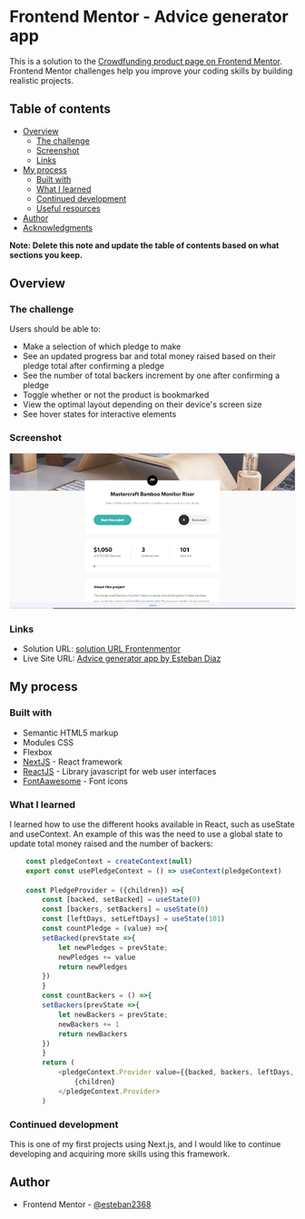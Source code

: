 # Frontend Mentor - Advice generator app

This is a solution to the [Crowdfunding product page on Frontend Mentor](https://www.frontendmentor.io/challenges/crowdfunding-product-page-7uvcZe7ZR/hub). Frontend Mentor challenges help you improve your coding skills by building realistic projects. 

## Table of contents

- [Overview](#overview)
  - [The challenge](#the-challenge)
  - [Screenshot](#screenshot)
  - [Links](#links)
- [My process](#my-process)
  - [Built with](#built-with)
  - [What I learned](#what-i-learned)
  - [Continued development](#continued-development)
  - [Useful resources](#useful-resources)
- [Author](#author)
- [Acknowledgments](#acknowledgments)

**Note: Delete this note and update the table of contents based on what sections you keep.**

## Overview

### The challenge

Users should be able to:

- Make a selection of which pledge to make
- See an updated progress bar and total money raised based on their pledge total after confirming a pledge
- See the number of total backers increment by one after confirming a pledge
- Toggle whether or not the product is bookmarked
- View the optimal layout depending on their device's screen size
- See hover states for interactive elements

### Screenshot

![](./screenshot.png)

### Links

- Solution URL: [solution URL Frontenmentor](https://www.frontendmentor.io/challenges/advice-generator-app-QdUG-13db/hub/sass-css-flexbox-parcel-mobile-first-async-functions-HyUda_185)
- Live Site URL: [Advice generator app by Esteban Diaz](https://admirable-marzipan-9e2f01.netlify.app/)

## My process

### Built with

- Semantic HTML5 markup
- Modules CSS
- Flexbox
- [NextJS](https://nextjs.org/) - React framework 
- [ReactJS](https://react.dev/) - Library javascript for web user interfaces
- [FontAawesome](https://fontawesome.com/) - Font icons

### What I learned

I learned how to use the different hooks available in React, such as useState and useContext. An example of this was the need to use a global state to update total money raised and the number of backers:


```js
    const pledgeContext = createContext(null)
    export const usePledgeContext = () => useContext(pledgeContext)

    const PledgeProvider = ({children}) =>{
        const [backed, setBacked] = useState(0)
        const [backers, setBackers] = useState(0)
        const [leftDays, setLeftDays] = useState(101)
        const countPledge = (value) =>{
        setBacked(prevState =>{
            let newPledges = prevState;
            newPledges += value
            return newPledges
        })
        }
        const countBackers = () =>{
        setBackers(prevState =>{
            let newBackers = prevState;
            newBackers += 1
            return newBackers
        })
        }
        return (
            <pledgeContext.Provider value={{backed, backers, leftDays, countPledge, countBackers}}>
                {children}
            </pledgeContext.Provider>
        )
```

### Continued development

This is one of my first projects using Next.js, and I would like to continue developing and acquiring more skills using this framework.


## Author

- Frontend Mentor - [@esteban2368](https://www.frontendmentor.io/profile/esteban2368)
